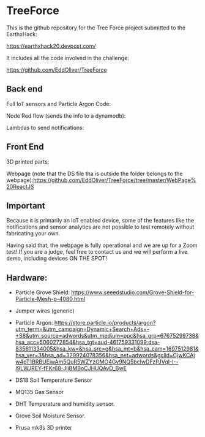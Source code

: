 # TreeForce

This is the github repository for the Tree Force project submitted to the EarthxHack:

https://earthxhack20.devpost.com/

It includes all the code involved in the challenge:

https://github.com/EddOliver/TreeForce

## Back end

Full IoT sensors and Particle Argon Code:

Node Red flow (sends the info to a dynamodb):

Lambdas to send notifications:

## Front End

3D printed parts:

Webpage (note that the DS file tha is outside the folder belongs to the webpage):https://github.com/EddOliver/TreeForce/tree/master/WebPage%20ReactJS

## Important 

Because it is primarily an IoT enabled device, some of the features like the notifications and sensor analytics are not possible to test remotely without fabricating your own.

Having said that, the webpage is fully operational and we are up for a Zoom test! If you are a judge, feel free to contact us and we will perform a live demo, including devices ON THE SPOT!


## Hardware:

- Particle Grove Shield: https://www.seeedstudio.com/Grove-Shield-for-Particle-Mesh-p-4080.html
- Jumper wires (generic)
- Particle Argon: https://store.particle.io/products/argon?utm_term=&utm_campaign=Dynamic+Search+Ads+-+S8&utm_source=adwords&utm_medium=ppc&hsa_grp=67675299738&hsa_acc=5060272854&hsa_tgt=aud-461759331099:dsa-835611334005&hsa_kw=&hsa_src=g&hsa_mt=b&hsa_cam=1697512981&hsa_ver=3&hsa_ad=329924078356&hsa_net=adwords&gclid=CjwKCAjw4pT1BRBUEiwAm5QuR5WZYzGMO4Gv9NQ5bcIwDFzPJVqI-I--I9LWJREY-fFKr68-JjjBMBoCJHUQAvD_BwE
- DS18 Soil Temperature Sensor
- MQ135 Gas Sensor
- DHT Temperature and humidity sensor.
- Grove Soil Moisture Sensor.

- Prusa mk3s 3D printer



